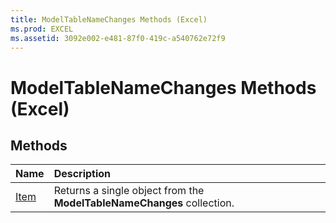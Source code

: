 ```yaml
---
title: ModelTableNameChanges Methods (Excel)
ms.prod: EXCEL
ms.assetid: 3092e002-e481-87f0-419c-a540762e72f9
---
```



# ModelTableNameChanges Methods (Excel)

## Methods



|**Name**|**Description**|
|:-----|:-----|
|[Item](modeltablenamechanges-item-method-excel.md)|Returns a single object from the  **ModelTableNameChanges** collection.|


